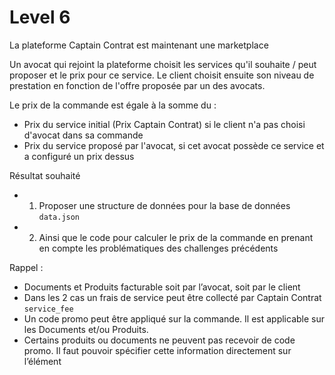 # Level 6

La plateforme Captain Contrat est maintenant une marketplace

Un avocat qui rejoint la plateforme choisit les services qu'il souhaite / peut proposer et le prix pour ce service.
Le client choisit ensuite son niveau de prestation en fonction de l'offre proposée par un des avocats.

Le prix de la commande est égale à la somme du :
- Prix du service initial (Prix Captain Contrat) si le client n'a pas choisi d'avocat dans sa commande
- Prix du service proposé par l'avocat, si cet avocat possède ce service et a configuré un prix dessus

Résultat souhaité
- 1.  Proposer une structure de données pour la base de données `data.json`
- 2.  Ainsi que le code pour calculer le prix de la commande en prenant en compte les problématiques des challenges précédents

Rappel :
- Documents et Produits facturable soit par l’avocat, soit par le client
- Dans les 2 cas un frais de service peut être collecté par Captain Contrat `service_fee`
- Un code promo peut être appliqué sur la commande. Il est applicable sur les Documents et/ou Produits.
- Certains produits ou documents ne peuvent pas recevoir de code promo. Il faut pouvoir spécifier cette information directement sur l’élément
